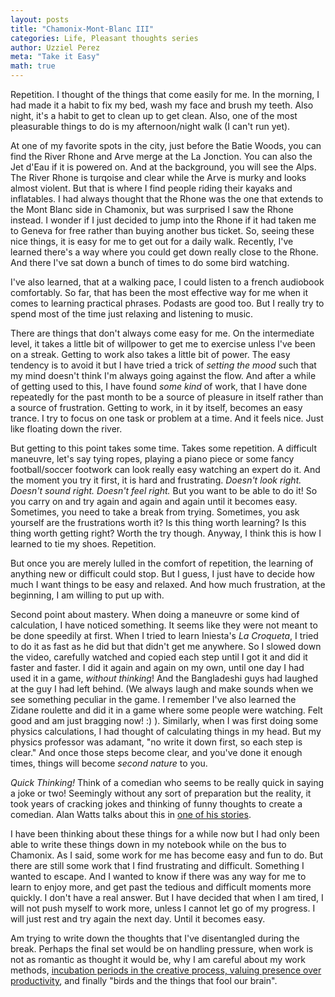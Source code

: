 ```yaml
---
layout: posts
title: "Chamonix-Mont-Blanc III"
categories: Life, Pleasant thoughts series
author: Uzziel Perez
meta: "Take it Easy"
math: true
---
```


Repetition. I thought of the things that come easily for me. In the morning, I had made it a habit to fix my bed, wash my face and brush my teeth. Also night, it's a habit to get to clean up to get clean. Also, one of the most pleasurable things to do is my afternoon/night walk (I can't run yet).

At one of my favorite spots in the city, just before the Batie Woods, you can find the River Rhone and Arve merge at the La Jonction. You can also the Jet d'Eau if it is powered on. And at the background, you will see the Alps. The River Rhone is turqoise and clear while the Arve is murky and looks almost violent. But that is where I find people riding their kayaks and inflatables. I had always thought that the Rhone was the one that extends to the Mont Blanc side in Chamonix, but was surprised I saw the Rhone instead. I wonder if I just decided to jump into the Rhone if it had taken me to Geneva for free rather than buying another bus ticket. So, seeing these nice things, it is easy for me to get out for a daily walk. Recently, I've learned there's a way where you could get down really close to the Rhone. And there I've sat down a bunch of times to do some bird watching.

<!-- <img alt="arve" src="{{ "/assets/img/arve.png" width="20" height="20"| prepend: site.baseurl }}" /> -->

I've also learned, that at a walking pace, I could listen to a french audiobook comfortably. So far, that has been the most effective way for me when it comes to learning practical phrases. Podasts are good too. But I really try to spend most of the time just relaxing and listening to music.

There are things that don't always come easy for me. On the intermediate level, it takes a little bit of willpower to get me to exercise unless I've been on a streak. Getting to work also takes a little bit of power. The easy tendency is to avoid it but I have tried a trick of *setting the mood* such that my mind doesn't think I'm always going against the flow. And after a while of getting used to this, I have found *some kind* of work, that I have done repeatedly for the past month to be a source of pleasure in itself rather than a source of frustration. Getting to work, in it by itself, becomes an easy trance. I try to focus on one task or problem at a time. And it feels nice. Just like floating down the river.

But getting to this point takes some time. Takes some repetition. A difficult maneuvre, let's say tying ropes, playing a piano piece or some fancy football/soccer footwork can look really easy watching an expert do it. And the moment you try it first, it is hard and frustrating. *Doesn't look right.* *Doesn't sound right.* *Doesn't feel right.* But you want to be able to do it! So you carry on and try again and again and again until it becomes easy. Sometimes, you need to take a break from trying. Sometimes, you ask yourself are the frustrations worth it? Is this thing worth learning? Is this thing worth getting right? Worth the try though. Anyway, I think this is how I learned to tie my shoes. Repetition.

But once you are merely lulled in the comfort of repetition, the learning of anything new or difficult could stop. But I guess, I just have to decide how much I want things to be easy and relaxed. And how much frustration, at the beginning, I am willing to put up with.

Second point about mastery. When doing a maneuvre or some kind of calculation, I have noticed something. It seems like they were not meant to be done speedily at first. When I tried to learn Iniesta's *La Croqueta*, I tried to do it as fast as he did but that didn't get me anywhere. So I slowed down the video, carefully watched and copied each step until I got it and did it faster and faster. I did it again and again on my own, until one day I had used it in a game, *without thinking*! And the Bangladeshi guys had laughed at the guy I had left behind. (We always laugh and make sounds when we see something peculiar in the game. I remember I've also learned the Zidane roulette and did it in a game where some people were watching. Felt good and am just bragging now! :) ). Similarly, when I was first doing some physics calculations, I had thought of calculating things in my head. But my physics professor was adamant, "no write it down first, so each step is clear." And once those steps become clear, and you've done it enough times, things will become *second nature* to you.

*Quick Thinking!* Think of a comedian who seems to be really quick in saying a joke or two! Seemingly without any sort of preparation but the reality, it took years of cracking jokes and thinking of funny thoughts to create a comedian. Alan Watts talks about this in [one of his stories](https://youtu.be/u0GwZgG3vrQ).

I have been thinking about these things for a while now but I had only been able to write these things down in my notebook while on the bus to Chamonix. As I said, some work for me has become easy and fun to do. But there are still some work that I find frustrating and difficult. Something I wanted to escape. And I wanted to know if there was any way for me to learn to enjoy more, and get past the tedious and difficult moments more quickly. I don't have a real answer. But I have decided that when I am tired, I will not push myself to work more, unless I cannot let go of my progress. I will just rest and try again the next day. Until it becomes easy.

Am trying to write down the thoughts that I've disentangled during the break. Perhaps the final set would be on handling pressure, when work is not as romantic as thought it would be, why I am careful about my work methods, [incubation periods in the creative process, valuing presence over productivity](https://www.brainpickings.org/2014/01/06/alan-watts-wisdom-of-insecurity-1/), and finally "birds and the things that fool our brain".

<!-- <img alt="montblanc" src="{{ "/assets/img/montblanc.png" width="20" height="20"| prepend: site.baseurl }}" /> -->

